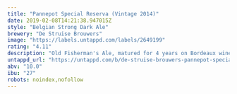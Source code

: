 ```yaml
---
title: "Pannepot Special Reserva (Vintage 2014)"
date: 2019-02-08T14:21:38.947015Z
style: "Belgian Strong Dark Ale"
brewery: "De Struise Brouwers"
image: "https://labels.untappd.com/labels/2649199"
rating: "4.11"
description: "Old Fisherman's Ale, matured for 4 years on Bordeaux wine oak barrels from France. Vintage 2014, bottled 2018."
untappd_url: "https://untappd.com/b/de-struise-brouwers-pannepot-special-reserva-vintage-2014/2649199"
abv: "10.0"
ibu: "27"
robots: noindex,nofollow
---
```

